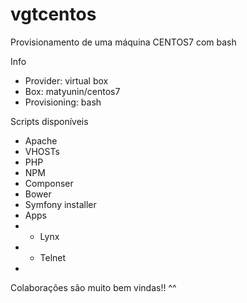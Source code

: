 # vgtcentos
Provisionamento de uma máquina CENTOS7 com bash

Info
* Provider: virtual box
* Box: matyunin/centos7
* Provisioning: bash

Scripts disponíveis
* Apache
* VHOSTs
* PHP
* NPM
* Componser
* Bower
* Symfony installer
* Apps
* * Lynx
* * Telnet
* 

Colaborações são muito bem vindas!! ^^
